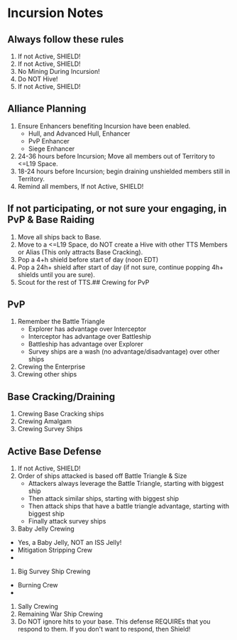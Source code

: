 # Incursion Notes

## Always follow these rules
1. If not Active, SHIELD!
1. If not Active, SHIELD!
1. No Mining During Incursion!
1. Do NOT Hive!
1. If not Active, SHIELD!

## Alliance Planning
1. Ensure Enhancers benefiting Incursion have been enabled.
   - Hull, and Advanced Hull, Enhancer
   - PvP Enhancer
   - Siege Enhancer
1. 24-36 hours before Incursion; Move all members out of Territory to <=L19 Space.
1. 18-24 hours before Incursion; begin draining unshielded members still in Territory.
1. Remind all members, If not Active, SHIELD!

## If not participating, or not sure your engaging, in PvP & Base Raiding
1. Move all ships back to Base. 
1. Move to a <=L19 Space, do NOT create a Hive with other TTS Members or Alias (This only attracts Base Cracking).
1. Pop a 4+h shield before start of day (noon EDT)
1. Pop a 24h+ shield after start of day (if not sure, continue popping 4h+ shields until you are sure).
1. Scout for the rest of TTS.## Crewing for PvP

## PvP
1. Remember the Battle Triangle
   - Explorer has advantage over Interceptor
   - Interceptor has advantage over Battleship
   - Battleship has advantage over Explorer
   - Survey ships are a wash (no advantage/disadvantage) over other ships
1. Crewing the Enterprise
1. Crewing other ships

## Base Cracking/Draining
1. Crewing Base Cracking ships
1. Crewing Amalgam
1. Crewing Survey Ships

## Active Base Defense
1. If not Active, SHIELD!
1. Order of ships attacked is based off Battle Triangle & Size
   - Attackers always leverage the Battle Triangle, starting with biggest ship
   - Then attack similar ships, starting with biggest ship
   - Then attack ships that have a battle triangle advantage, starting with biggest ship
   - Finally attack survey ships
1. Baby Jelly Crewing
  - Yes, a Baby Jelly, NOT an ISS Jelly!
  - Mitigation Stripping Crew
  - 
1. Big Survey Ship Crewing
  - Burning Crew
  - 
1. Sally Crewing
1. Remaining War Ship Crewing
1. Do NOT ignore hits to your base. This defense REQUIREs that you respond to them. If you don't want to respond, then Shield!
